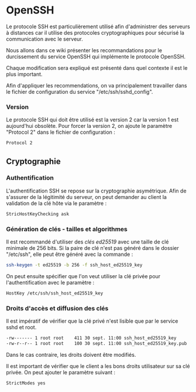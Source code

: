 # OpenSSH

Le protocole SSH est particulièrement utilisé afin d'administrer des serveurs à distances car il utilise des protocoles cryptographiques pour sécurisé la communication avec le serveur.

Nous allons dans ce wiki présenter les recommandations pour le durcissement du service OpenSSH qui implémente le protocole OpenSSH.

Chaque modification sera expliqué est présenté dans quel contexte il est le plus important.

Afin d'appliquer les recommendations, on va principalement travailler dans le fichier de configuration du service "/etc/ssh/sshd_config".

### Version

Le protocole SSH qui doit être utilisé est la version 2 car la version 1 est aujourd'hui obsolète.
Pour forcer la version 2, on ajoute le paramètre "Protocol 2" dans le fichier de configuration :

```sh
Protocol 2
```

## Cryptographie

### Authentification

L'authentification SSH se repose sur la cryptographie asymétrique. Afin de s'assurer de la légitimité du serveur, on peut demander au client la validation de la clé hôte via le paramètre :

```sh
StricHostKeyChecking ask
```

### Génération de clés - tailles et algorithmes

Il est recommandé d'utiliser des *clés ed25519* avec une taille de clé minimale de 256 bits. Si la paire de clé n'est pas généré dans le dossier "/etc/ssh", elle peut être généré avec la commande :

```sh
ssh-keygen -t ed25519 -b 256 -f ssh_host_ed25519_key
```

On peut ensuite spécifier que l'on veut utiliser la clé privée pour l'authentification avec le paramètre :

```sh
HostKey /etc/ssh/ssh_host_ed25519_key
```

### Droits d'accès et diffusion des clés

Il est impératif de vérifier que la clé privé n'est lisible que par le service sshd et root.

```sh
-rw------- 1 root root    411 30 sept. 11:00 ssh_host_ed25519_key
-rw-r--r-- 1 root root    100 30 sept. 11:00 ssh_host_ed25519_key.pub
```

Dans le cas contraire, les droits doivent être modifiés.

Il est important de vérifier que le client a les bons droits utilisateur sur sa clé privée. On peut ajouter le paramètre suivant :

```sh
StrictModes yes
```
